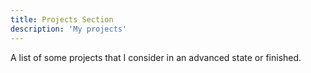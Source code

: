 ```yaml
---
title: Projects Section
description: 'My projects'
---
```


A list of some projects that I consider in an advanced state or finished.
